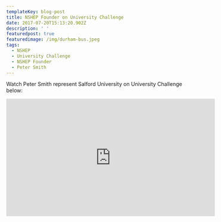 ```yaml
---
templateKey: blog-post
title: NSHEP Founder on University Challenge
date: 2017-07-20T15:13:20.902Z
description: ' '
featuredpost: true
featuredimage: /img/durham-bus.jpeg
tags:
  - NSHEP
  - University Challenge
  - NSHEP Founder
  - Peter Smith
---
```

Watch Peter Smith represent Salford University on University Challenge below:

<iframe width="560" height="315" src="https://videopress.com/embed/AWf72rPQ" frameborder="0" allowfullscreen></iframe><script src="https://videopress.com/videopress-iframe.js"></script>
